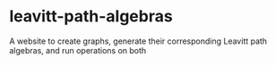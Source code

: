 # leavitt-path-algebras
A website to create graphs, generate their corresponding Leavitt path algebras, and run operations on both
